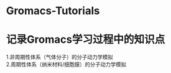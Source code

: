 # Gromacs-Tutorials
记录Gromacs学习过程中的知识点
==============================
1.非周期性体系（气体分子）的分子动力学模拟<br>
2.周期性体系（纳米材料/细胞膜）的分子动力学模拟<br>
